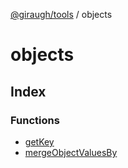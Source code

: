 [@giraugh/tools](../modules.md) / objects

# objects

## Index

### Functions

- [getKey](functions/function.getKey.md)
- [mergeObjectValuesBy](functions/function.mergeObjectValuesBy.md)
